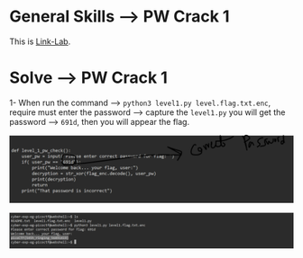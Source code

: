 # General Skills --> PW Crack 1
This is [Link-Lab](https://play.picoctf.org/practice/challenge/245?category=5&page=2).
# Solve --> PW Crack 1
1- When run the command --> `python3 level1.py level.flag.txt.enc`, require must enter the password --> capture the `level1.py` you will get the password --> `691d`, then you will appear the flag.
<br />

![0](screenshots/0.png)
<br />

![1](screenshots/1.png)
<br />
